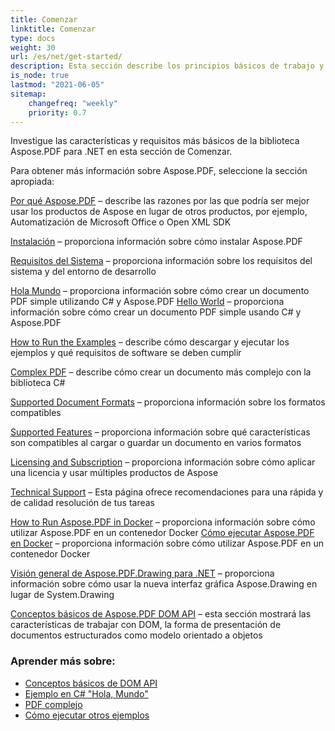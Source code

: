```yaml
---
title: Comenzar
linktitle: Comenzar
type: docs
weight: 30
url: /es/net/get-started/
description: Esta sección describe los principios básicos de trabajo y uso de DOM API. También demuestra ejemplos simples y complejos para la creación de un documento PDF.
is_node: true
lastmod: "2021-06-05"
sitemap:
    changefreq: "weekly"
    priority: 0.7
---
```


Investigue las características y requisitos más básicos de la biblioteca Aspose.PDF para .NET en esta sección de Comenzar.

Para obtener más información sobre Aspose.PDF, seleccione la sección apropiada:

[Por qué Aspose.PDF](/pdf/es/net/why-aspose-pdf/) – describe las razones por las que podría ser mejor usar los productos de Aspose en lugar de otros productos, por ejemplo, Automatización de Microsoft Office o Open XML SDK

[Instalación](/pdf/es/net/installation/) – proporciona información sobre cómo instalar Aspose.PDF

[Requisitos del Sistema](/pdf/es/net/system-requirements/) – proporciona información sobre los requisitos del sistema y del entorno de desarrollo

[Hola Mundo](/pdf/es/net/hello-world-example/) – proporciona información sobre cómo crear un documento PDF simple utilizando C# y Aspose.PDF
[Hello World](/pdf/es/net/hello-world-example/) – proporciona información sobre cómo crear un documento PDF simple usando C# y Aspose.PDF

[How to Run the Examples](/pdf/es/net/how-to-run-other-examples/) – describe cómo descargar y ejecutar los ejemplos y qué requisitos de software se deben cumplir

[Complex PDF](/pdf/es/net/complex-pdf-example/) – describe cómo crear un documento más complejo con la biblioteca C#

[Supported Document Formats](/pdf/es/net/supported-file-formats/) – proporciona información sobre los formatos compatibles

[Supported Features](/pdf/es/net/key-features/) – proporciona información sobre qué características son compatibles al cargar o guardar un documento en varios formatos

[Licensing and Subscription](/pdf/es/net/licensing/) – proporciona información sobre cómo aplicar una licencia y usar múltiples productos de Aspose

[Technical Support](/pdf/es/net/technical-support/) – Esta página ofrece recomendaciones para una rápida y de calidad resolución de tus tareas

[How to Run Aspose.PDF in Docker](/pdf/es/net/docker/) – proporciona información sobre cómo utilizar Aspose.PDF en un contenedor Docker
[Cómo ejecutar Aspose.PDF en Docker](/pdf/es/net/docker/) – proporciona información sobre cómo utilizar Aspose.PDF en un contenedor Docker

[Visión general de Aspose.PDF.Drawing para .NET](/pdf/es/net/drawing/) – proporciona información sobre cómo usar la nueva interfaz gráfica Aspose.Drawing en lugar de System.Drawing

[Conceptos básicos de Aspose.PDF DOM API](/pdf/es/net/basics-of-dom-api/) – esta sección mostrará las características de trabajar con DOM, la forma de presentación de documentos estructurados como modelo orientado a objetos

### Aprender más sobre:

- [Conceptos básicos de DOM API](/pdf/es/net/basics-of-dom-api/)
- [Ejemplo en C# "Hola, Mundo"](/pdf/es/net/hello-world-example/)
- [PDF complejo](/pdf/es/net/complex-pdf-example/)
- [Cómo ejecutar otros ejemplos](/pdf/es/net/how-to-run-other-examples/)
